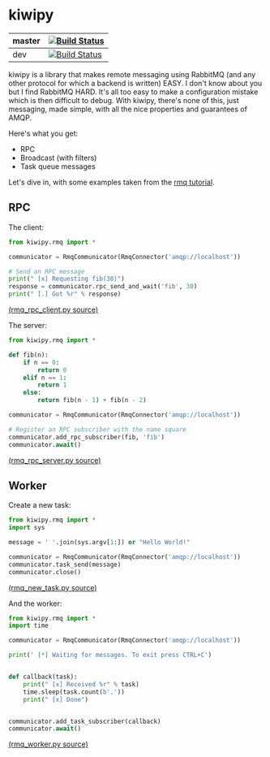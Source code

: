 

# kiwipy

| master | [![Build Status](https://travis-ci.org/muhrin/kiwipy.svg?branch=master)](https://travis-ci.org/muhrin/kiwipy)|
|--|--|
| dev |[![Build Status](https://travis-ci.org/muhrin/kiwipy.svg?branch=master)](https://travis-ci.org/muhrin/kiwipy)|

kiwipy is a library that makes remote messaging using RabbitMQ (and any other protocol for which a backend is written) EASY.  I don't know about you but I find RabbitMQ HARD.  It's all too easy to make a configuration mistake which is then difficult to debug.  With kiwipy, there's none of this, just messaging, made simple, with all the nice properties and guarantees of AMQP.

Here's what you get:
* RPC
* Broadcast (with filters)
* Task queue messages

Let's dive in, with some examples taken from the [rmq tutorial](https://www.rabbitmq.com/getstarted.html).

## RPC

The client:
```python
from kiwipy.rmq import *

communicator = RmqCommunicator(RmqConnector('amqp://localhost'))

# Send an RPC message
print(" [x] Requesting fib(30)")
response = communicator.rpc_send_and_wait('fib', 30)
print(" [.] Got %r" % response)
```
[(rmq_rpc_client.py source)](https://raw.githubusercontent.com/muhrin/kiwipy/develop/examples/rmq_rpc_client.py)


The server:
```python
from kiwipy.rmq import *

def fib(n):
    if n == 0:
        return 0
    elif n == 1:
        return 1
    else:
        return fib(n - 1) + fib(n - 2)

communicator = RmqCommunicator(RmqConnector('amqp://localhost'))

# Register an RPC subscriber with the name square
communicator.add_rpc_subscriber(fib, 'fib')
communicator.await()
```
[(rmq_rpc_server.py source)](https://raw.githubusercontent.com/muhrin/kiwipy/develop/examples/rmq_rpc_server.py)


## Worker

Create a new task:
```python
from kiwipy.rmq import *
import sys

message = ' '.join(sys.argv[1:]) or "Hello World!"

communicator = RmqCommunicator(RmqConnector('amqp://localhost'))
communicator.task_send(message)
communicator.close()
```
[(rmq_new_task.py source)](https://raw.githubusercontent.com/muhrin/kiwipy/develop/examples/rmq_new_task.py)


And the worker:
```python
from kiwipy.rmq import *
import time

communicator = RmqCommunicator(RmqConnector('amqp://localhost'))

print(' [*] Waiting for messages. To exit press CTRL+C')


def callback(task):
    print(" [x] Received %r" % task)
    time.sleep(task.count(b'.'))
    print(" [x] Done")


communicator.add_task_subscriber(callback)
communicator.await()
```
[(rmq_worker.py source)](https://raw.githubusercontent.com/muhrin/kiwipy/develop/examples/rmq_worker.py)
